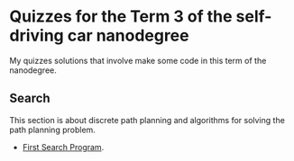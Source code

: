# Quizzes for the Term 3 of the self-driving car nanodegree

My quizzes solutions that involve make some code in this term of the nanodegree.

## Search

This section is about discrete path planning and algorithms for solving the path planning problem.

* [First Search Program](search/first-search-program.py). 


